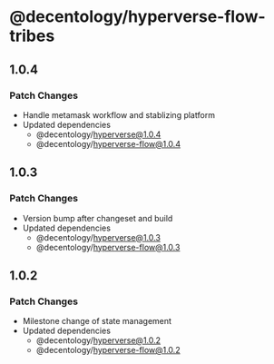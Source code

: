 # @decentology/hyperverse-flow-tribes

## 1.0.4

### Patch Changes

- Handle metamask workflow and stablizing platform
- Updated dependencies
  - @decentology/hyperverse@1.0.4
  - @decentology/hyperverse-flow@1.0.4

## 1.0.3

### Patch Changes

- Version bump after changeset and build
- Updated dependencies
  - @decentology/hyperverse@1.0.3
  - @decentology/hyperverse-flow@1.0.3

## 1.0.2

### Patch Changes

- Milestone change of state management
- Updated dependencies
  - @decentology/hyperverse@1.0.2
  - @decentology/hyperverse-flow@1.0.2

